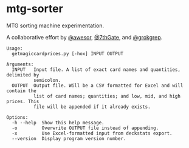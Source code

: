 # mtg-sorter
MTG sorting machine experimentation.

A collaborative effort by [@awesor](https://github.com/awesor), [@7thGate](https://github.com/7thGate), and [@grokgrep](https://github.com/grokgrep).

    Usage:
      getmagiccardprices.py [-hox] INPUT OUTPUT

    Arguments:
      INPUT   Input file. A list of exact card names and quantities, delimited by
              semicolon.
      OUTPUT  Output file. Will be a CSV formatted for Excel and will contain the
              list of card names; quantities; and low, mid, and high prices. This
              file will be appended if it already exists.

    Options:
      -h --help  Show this help message.
      -o         Overwrite OUTPUT file instead of appending.
      -x         Use Excel-formatted input from deckstats export.
      --version  Display program version number.
